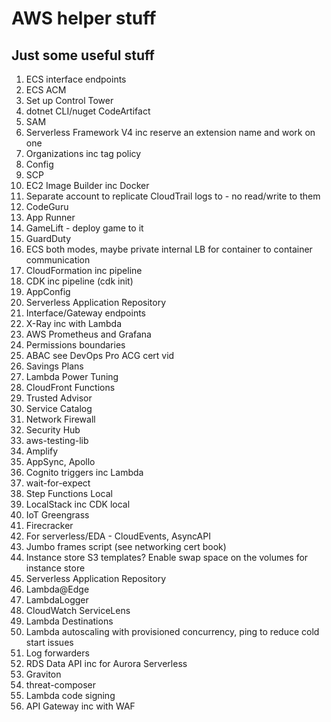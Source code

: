 # AWS helper stuff

## Just some useful stuff
1. ECS interface endpoints
2. ECS ACM
3. Set up Control Tower
4. dotnet CLI/nuget CodeArtifact
5. SAM
6. Serverless Framework V4 inc reserve an extension name and work on one
7. Organizations inc tag policy
8. Config
9. SCP
10. EC2 Image Builder inc Docker
11. Separate account to replicate CloudTrail logs to - no read/write to them
12. CodeGuru
13. App Runner
14. GameLift - deploy game to it
15. GuardDuty
16. ECS both modes, maybe private internal LB for container to container communication
17. CloudFormation inc pipeline
18. CDK inc pipeline (cdk init)
19. AppConfig
20. Serverless Application Repository
21. Interface/Gateway endpoints
22. X-Ray inc with Lambda
23. AWS Prometheus and Grafana
24. Permissions boundaries
25. ABAC see DevOps Pro ACG cert vid
26. Savings Plans
27. Lambda Power Tuning
28. CloudFront Functions
29. Trusted Advisor
30. Service Catalog
31. Network Firewall
32. Security Hub
33. aws-testing-lib
34. Amplify
35. AppSync, Apollo
36. Cognito triggers inc Lambda
37. wait-for-expect
38. Step Functions Local
39. LocalStack inc CDK local
40. IoT Greengrass
41. Firecracker
42. For serverless/EDA - CloudEvents, AsyncAPI
43. Jumbo frames script (see networking cert book)
44. Instance store S3 templates? Enable swap space on the volumes for instance store
45. Serverless Application Repository
46. Lambda@Edge
47. LambdaLogger
48. CloudWatch ServiceLens
49. Lambda Destinations
50. Lambda autoscaling with provisioned concurrency, ping to reduce cold start issues
51. Log forwarders
52. RDS Data API inc for Aurora Serverless
53. Graviton
54. threat-composer
55. Lambda code signing
56. API Gateway inc with WAF
